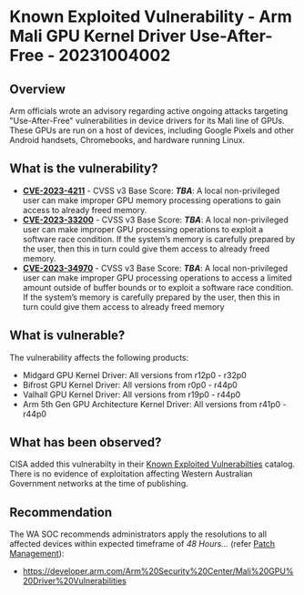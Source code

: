 # Known Exploited Vulnerability - Arm Mali GPU Kernel Driver Use-After-Free - 20231004002

## Overview

Arm officials wrote an advisory regarding active ongoing attacks targeting "Use-After-Free" vulnerabilities in device drivers for its Mali line of GPUs. These GPUs are run on a host of devices, including Google Pixels and other Android handsets, Chromebooks, and hardware running Linux.

## What is the vulnerability?

- [**CVE-2023-4211**](https://nvd.nist.gov/vuln/detail/CVE-2023-4211) - CVSS v3 Base Score: ***TBA***: A local non-privileged user can make improper GPU memory processing operations to gain access to already freed memory.
- [**CVE-2023-33200**](https://nvd.nist.gov/vuln/detail/CVE-2023-33200) - CVSS v3 Base Score: ***TBA***: A local non-privileged user can make improper GPU processing operations to exploit a software race condition. If the system’s memory is carefully prepared by the user, then this in turn could give them access to already freed memory.
- [**CVE-2023-34970**](https://nvd.nist.gov/vuln/detail/CVE-2023-34970) - CVSS v3 Base Score: ***TBA***: A local non-privileged user can make improper GPU processing operations to access a limited amount outside of buffer bounds or to exploit a software race condition. If the system’s memory is carefully prepared by the user, then this in turn could give them access to already freed memory

## What is vulnerable?

The vulnerability affects the following products:

- Midgard GPU Kernel  Driver: All versions from r12p0 - r32p0
- Bifrost GPU Kernel Driver: All versions from r0p0 - r44p0
- Valhall GPU Kernel Driver: All versions from r19p0 - r44p0
- Arm 5th Gen GPU Architecture Kernel Driver: All versions from r41p0 - r44p0

## What has been observed?

CISA added this vulnerabilty in their [Known Exploited Vulnerabilties](https://www.cisa.gov/known-exploited-vulnerabilities-catalog) catalog. There is no evidence of exploitation affecting Western Australian Government networks at the time of publishing.

## Recommendation

The WA SOC recommends administrators apply the resolutions to all affected devices within expected timeframe of *48 Hours...* (refer [Patch Management](../guidelines/patch-management.md)):

- <https://developer.arm.com/Arm%20Security%20Center/Mali%20GPU%20Driver%20Vulnerabilities>